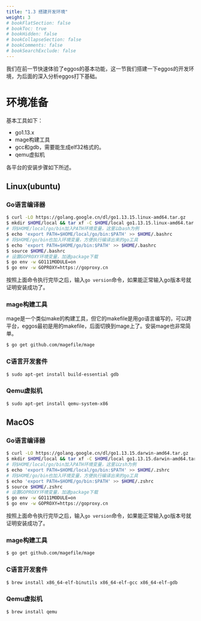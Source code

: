 ```yaml
---
title: "1.3 搭建开发环境"
weight: 3
# bookFlatSection: false
# bookToc: true
# bookHidden: false
# bookCollapseSection: false
# bookComments: false
# bookSearchExclude: false
---
```


我们在前一节快速体验了eggos的基本功能，这一节我们搭建一下eggos的开发环境，为后面的深入分析eggos打下基础。

# 环境准备

基本工具如下：

- go1.13.x
- mage构建工具
- gcc和gdb，需要能生成elf32格式的。
- qemu虚拟机

各平台的安装步骤如下所述。

## Linux(ubuntu)

### Go语言编译器

``` sh
$ curl -LO https://golang.google.cn/dl/go1.13.15.linux-amd64.tar.gz
$ mkdir $HOME/local && tar xf -C $HOME/local go1.13.15.linux-amd64.tar.gz
# 将$HOME/local/go/bin加入PATH环境变量，这里以bash为例
$ echo 'export PATH=$HOME/local/go/bin:$PATH' >> $HOME/.bashrc
# 将$HOME/go/bin也加入环境变量，方便执行编译出来的go工具
$ echo 'export PATH=$HOME/go/bin:$PATH' >> $HOME/.bashrc
$ source $HOME/.bashrc
# 设置GOPROXY环境变量，加速package下载
$ go env -w GO111MODULE=on
$ go env -w GOPROXY=https://goproxy.cn
```

按照上面命令执行完毕之后，输入`go version`命令，如果能正常输入go版本号就证明安装成功了。

### mage构建工具

mage是一个类似make的构建工具，但它的makefile是用go语言编写的，可以跨平台，eggos最初是用的makefile，后面切换到mage上了。安装mage也非常简单。

``` sh
$ go get github.com/magefile/mage
```

### C语言开发套件

``` sh
$ sudo apt-get install build-essential gdb
```

### Qemu虚拟机

``` sh
$ sudo apt-get install qemu-system-x86
```

## MacOS

### Go语言编译器

``` sh
$ curl -LO https://golang.google.cn/dl/go1.13.15.darwin-amd64.tar.gz
$ mkdir $HOME/local && tar xf -C $HOME/local go1.13.15.darwin-amd64.tar.gz
# 将$HOME/local/go/bin加入PATH环境变量，这里以zsh为例
$ echo 'export PATH=$HOME/local/go/bin:$PATH' >> $HOME/.zshrc
# 将$HOME/go/bin也加入环境变量，方便执行编译出来的go工具
$ echo 'export PATH=$HOME/go/bin:$PATH' >> $HOME/.zshrc
$ source $HOME/.zshrc
# 设置GOPROXY环境变量，加速package下载
$ go env -w GO111MODULE=on
$ go env -w GOPROXY=https://goproxy.cn
```

按照上面命令执行完毕之后，输入`go version`命令，如果能正常输入go版本号就证明安装成功了。

### mage构建工具

``` sh
$ go get github.com/magefile/mage
```

### C语言开发套件

``` sh
$ brew install x86_64-elf-binutils x86_64-elf-gcc x86_64-elf-gdb
```

### Qemu虚拟机

``` sh
$ brew install qemu
```